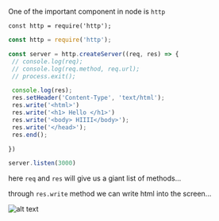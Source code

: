 One of the important component in node is `http`

`const http = require('http');`

```javascript
const http = require('http');

const server = http.createServer((req, res) => {
 // console.log(req);
 // console.log(req.method, req.url);
 // process.exit();

 console.log(res);
 res.setHeader('Content-Type', 'text/html');
 res.write('<html>')
 res.write('<h1> Hello </h1>')
 res.write('<body> HIIII</body>');
 res.write('</head>');
 res.end();

})

server.listen(3000)
```
here `req` and `res` will give us a  giant list of methods...

through `res.write` method we can write html into the screen...

![alt text](https://github.com/[athul057]/[node]/[main]/nodeintro/imgs/node.PNG?raw=true)
